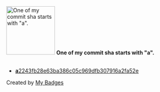 <img src="https://my-badges.github.io/my-badges/a-commit.png" alt="One of my commit sha starts with &quot;a&quot;." title="One of my commit sha starts with &quot;a&quot;." width="128">
<strong>One of my commit sha starts with &quot;a&quot;.</strong>
<br><br>

- <a href="https://github.com/NCherfaoui/xml-java-parse/commit/a2243fb28e63ba386c05c969dfb307916a2fa52e"><strong>a</strong>2243fb28e63ba386c05c969dfb307916a2fa52e</a>


Created by <a href="https://github.com/my-badges/my-badges">My Badges</a>